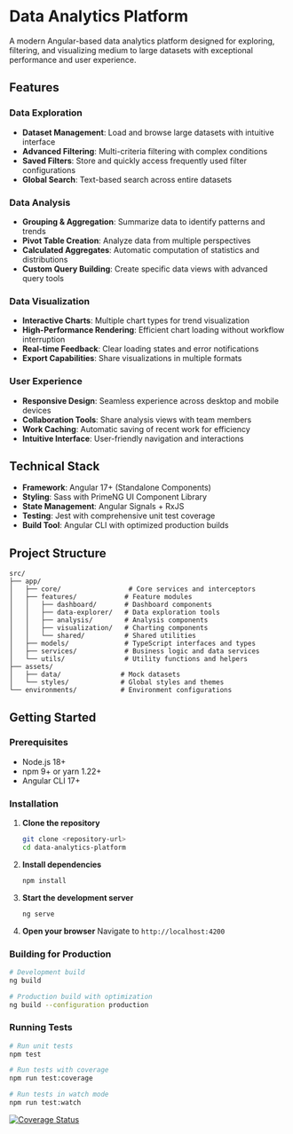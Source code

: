 # Data Analytics Platform

A modern Angular-based data analytics platform designed for exploring, filtering, and visualizing medium to large datasets with exceptional performance and user experience.

## Features

### Data Exploration
- **Dataset Management**: Load and browse large datasets with intuitive interface
- **Advanced Filtering**: Multi-criteria filtering with complex conditions
- **Saved Filters**: Store and quickly access frequently used filter configurations
- **Global Search**: Text-based search across entire datasets

### Data Analysis
- **Grouping & Aggregation**: Summarize data to identify patterns and trends
- **Pivot Table Creation**: Analyze data from multiple perspectives
- **Calculated Aggregates**: Automatic computation of statistics and distributions
- **Custom Query Building**: Create specific data views with advanced query tools

### Data Visualization
- **Interactive Charts**: Multiple chart types for trend visualization
- **High-Performance Rendering**: Efficient chart loading without workflow interruption
- **Real-time Feedback**: Clear loading states and error notifications
- **Export Capabilities**: Share visualizations in multiple formats

### User Experience
- **Responsive Design**: Seamless experience across desktop and mobile devices
- **Collaboration Tools**: Share analysis views with team members
- **Work Caching**: Automatic saving of recent work for efficiency
- **Intuitive Interface**: User-friendly navigation and interactions

## Technical Stack

- **Framework**: Angular 17+ (Standalone Components)
- **Styling**: Sass with PrimeNG UI Component Library
- **State Management**: Angular Signals + RxJS
- **Testing**: Jest with comprehensive unit test coverage
- **Build Tool**: Angular CLI with optimized production builds

## Project Structure

```
src/
├── app/
│   ├── core/                 # Core services and interceptors
│   ├── features/            # Feature modules
│   │   ├── dashboard/       # Dashboard components
│   │   ├── data-explorer/   # Data exploration tools
│   │   ├── analysis/        # Analysis components
│   │   ├── visualization/   # Charting components
│   │   └── shared/          # Shared utilities
│   ├── models/              # TypeScript interfaces and types
│   ├── services/            # Business logic and data services
│   └── utils/               # Utility functions and helpers
├── assets/
│   ├── data/               # Mock datasets
│   └── styles/             # Global styles and themes
└── environments/           # Environment configurations
```

## Getting Started

### Prerequisites
- Node.js 18+
- npm 9+ or yarn 1.22+
- Angular CLI 17+

### Installation

1. **Clone the repository**
   ```bash
   git clone <repository-url>
   cd data-analytics-platform
   ```

2. **Install dependencies**
   ```bash
   npm install
   ```

3. **Start the development server**
   ```bash
   ng serve
   ```

4. **Open your browser**
   Navigate to `http://localhost:4200`

### Building for Production

```bash
# Development build
ng build

# Production build with optimization
ng build --configuration production
```

### Running Tests

```bash
# Run unit tests
npm test

# Run tests with coverage
npm run test:coverage

# Run tests in watch mode
npm run test:watch
```
[![Coverage Status](https://coveralls.io/repos/github/michaelmbugua-me/AngularTestingJest/badge.svg)](https://coveralls.io/github/michaelmbugua-me/AngularTestingJest)
